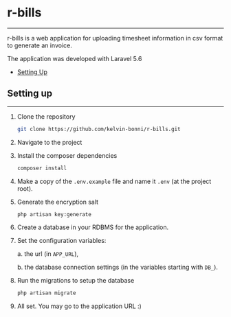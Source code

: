 # r-bills
-----------------------------------------------
r-bills is a web application for 
uploading timesheet information in csv format to generate an invoice.

The application was developed with Laravel 5.6

- [Setting Up](#setting-up)

<a name="setting-up"></a>
## Setting up
--------------------------------------------
1. Clone the repository
    ```bash
    git clone https://github.com/kelvin-bonni/r-bills.git
    ```
2. Navigate to the project

3. Install the composer dependencies
    ```bash
    composer install
    ```
   
4. Make a copy of the `.env.example` file and name it `.env` (at the project root).

5. Generate the encryption salt
    ```bash
    php artisan key:generate
    ```

6. Create a database in your RDBMS for the application.

7. Set the configuration variables: 

    a. the url (in `APP_URL`), 
    
    b. the database connection settings (in the variables starting with `DB_`).

8. Run the migrations to setup the database
    ```bash
    php artisan migrate
    ```
   
10. All set. You may go to the application URL  :)

